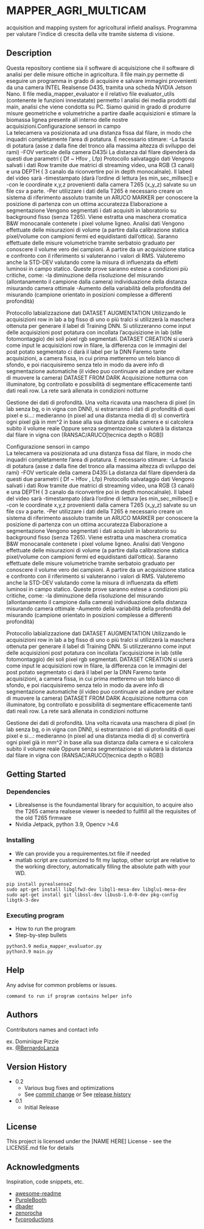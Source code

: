 

# MAPPER_AGRI_MULTICAM

acquisition and mapping system for agricoltural infield analisys.
Programma per valutare l'indice di crescita della vite tramite sistema di visione.

## Description

Questa repository contiene sia il software di acquisizione che il software di analisi per delle misure ottiche in agricoltura. 
Il file main.py permette di eseguire un programma in grado di acquisire e salvare immagini provenienti da una camera INTEL Realsense D435, tramita una scheda NVIDIA Jetson Nano.
Il file media_mapper_evaluator e il relativo file evaluator_utils (contenente le funzioni innestatate) permetto l analisi dei media prodotti dal main, analisi che viene condotta su PC. Siamo quinid in grado di produrre misure geometriche e volumetriche a partire daalle acquisizioni e stimare la biomassa lignea presente all interno delle nostre acquisizioni.Configurazione sensori in campo  
La telecamera va posizionata ad una distanza fissa dal filare, in modo che inquadri completamente l’area di potatura. È necessario stimare:
-La fascia di potatura (asse z dalla fine del tronco alla massima altezza di sviluppo dei rami)
-FOV verticale della camera D435i 
La distanza dal filare dipenderà da questi due parametri ( Df ~ Hfov , Lfp)
Protocollo salvataggio dati
Vengono salvati i dati Row tramite due matrici di streaming video, una RGB (3 canali) e una DEPTH ( 3 canalo da riconvertire poi in depth monocalnale). Il labed del video sarà 
-timestampato (darà l’ordine di lettura [es min_sec_millsec]) e
-con le coordinate x,y,z provenienti dalla camera T265 (x_y_z) salvate su un file csv a parte.
-Per utilizzare i dati della T265 è necessario creare un sistema di riferimento assoluto tramite un ARUCO MARKER per conoscere la posizione di partenza con un ottima accuratezza
Elaborazione a segmentazione
Vengono segmentati i dati acquisiti in laboratorio su background fisso (senza T265).
Viene estratta una maschera cromatica B&W monocanale contenete i pixel volume ligneo.
Analisi dati
Vengono effettuate delle misurazioni di volume (a partire dalla calibrazione statica pixel/volume con campioni fermi ed equidistanti dall’ottica). Saranno effettuate delle misure volumetriche tramite serbatoio graduato per conoscere il volume vero dei campioni. A partire da un acquisizione statica e confronto con il riferimento si valuteranno i valori di RMS. Valuteremo anche la STD-DEV valutando come la misura di influenzata da effetti luminosi in campo statico. 
Queste prove saranno estese a condizioni più critiche, come:
-la diminuzione della risoluzione del misurando (allontanamento il campione dalla camera) individuazione della distanza misurando camera ottimale
-Aumento della variabilità della profondità del misurando (campione orientato in posizioni complesse a differenti profondità)

Protocollo labializzazione dati
DATASET AUGMENTATION
Utilizzando le acquisizioni row in lab a bg fisso di uno o più tralci si utilizzerà la maschera ottenuta per generare il label di Training DNN. Si utilizzeranno come input delle acquisizioni post potatura con incollata l’acquisizione in lab (stile fotomontaggio) dei soli pixel rgb segmentati.
DATASET CREATION 
si userà come input le acquisizioni row in filare, la differenza con le immagini del post potato segmentato ci darà il label per la DNN
Faremo tante acquisizioni, a camera fissa, in cui prima metteremo un telo bianco di sfondo, e poi riacquisiremo senza telo in modo da avere info di segmentazione automatiche (il video puo continuare ad andare per evitare di muovere la camera)
DATASET FROM DARK
Acquisizione notturna con illuminatore, bg controllato e possibilità di segmentare efficacemente tanti dati reali row. La rete sarà allenata in condizioni notturne 

Gestione dei dati di profondità.
Una volta ricavata una maschera di pixel (in lab senza bg, o in vigna con DNN), si estrarranno i dati di profondità di quei pixel e si…:
medieranno (n pixel ad una distanza media di d)
si convertirà ogni pixel già in mm^2 in base alla sua distanza dalla camera e si calcolera subito il volume reale 
 Oppure senza segmentazione si valuterà la distanza dal filare in vigna con (RANSAC/ARUCO[tecnica depth o RGB])


Configurazione sensori in campo  
La telecamera va posizionata ad una distanza fissa dal filare, in modo che inquadri completamente l’area di potatura. È necessario stimare:
-La fascia di potatura (asse z dalla fine del tronco alla massima altezza di sviluppo dei rami)
-FOV verticale della camera D435i 
La distanza dal filare dipenderà da questi due parametri ( Df ~ Hfov , Lfp)
Protocollo salvataggio dati
Vengono salvati i dati Row tramite due matrici di streaming video, una RGB (3 canali) e una DEPTH ( 3 canalo da riconvertire poi in depth monocalnale). Il labed del video sarà 
-timestampato (darà l’ordine di lettura [es min_sec_millsec]) e
-con le coordinate x,y,z provenienti dalla camera T265 (x_y_z) salvate su un file csv a parte.
-Per utilizzare i dati della T265 è necessario creare un sistema di riferimento assoluto tramite un ARUCO MARKER per conoscere la posizione di partenza con un ottima accuratezza
Elaborazione a segmentazione
Vengono segmentati i dati acquisiti in laboratorio su background fisso (senza T265).
Viene estratta una maschera cromatica B&W monocanale contenete i pixel volume ligneo.
Analisi dati
Vengono effettuate delle misurazioni di volume (a partire dalla calibrazione statica pixel/volume con campioni fermi ed equidistanti dall’ottica). Saranno effettuate delle misure volumetriche tramite serbatoio graduato per conoscere il volume vero dei campioni. A partire da un acquisizione statica e confronto con il riferimento si valuteranno i valori di RMS. Valuteremo anche la STD-DEV valutando come la misura di influenzata da effetti luminosi in campo statico. 
Queste prove saranno estese a condizioni più critiche, come:
-la diminuzione della risoluzione del misurando (allontanamento il campione dalla camera) individuazione della distanza misurando camera ottimale
-Aumento della variabilità della profondità del misurando (campione orientato in posizioni complesse a differenti profondità)

Protocollo labializzazione dati
DATASET AUGMENTATION
Utilizzando le acquisizioni row in lab a bg fisso di uno o più tralci si utilizzerà la maschera ottenuta per generare il label di Training DNN. Si utilizzeranno come input delle acquisizioni post potatura con incollata l’acquisizione in lab (stile fotomontaggio) dei soli pixel rgb segmentati.
DATASET CREATION 
si userà come input le acquisizioni row in filare, la differenza con le immagini del post potato segmentato ci darà il label per la DNN
Faremo tante acquisizioni, a camera fissa, in cui prima metteremo un telo bianco di sfondo, e poi riacquisiremo senza telo in modo da avere info di segmentazione automatiche (il video puo continuare ad andare per evitare di muovere la camera)
DATASET FROM DARK
Acquisizione notturna con illuminatore, bg controllato e possibilità di segmentare efficacemente tanti dati reali row. La rete sarà allenata in condizioni notturne 

Gestione dei dati di profondità.
Una volta ricavata una maschera di pixel (in lab senza bg, o in vigna con DNN), si estrarranno i dati di profondità di quei pixel e si…:
medieranno (n pixel ad una distanza media di d)
si convertirà ogni pixel già in mm^2 in base alla sua distanza dalla camera e si calcolera subito il volume reale 
 Oppure senza segmentazione si valuterà la distanza dal filare in vigna con (RANSAC/ARUCO[tecnica depth o RGB])


## Getting Started

### Dependencies

* Librealsense is the foundamental library for acquisition, to acquire also the T265 camera realsese viewer is needed to fullfill all the requisites of the old T265 firmware
* Nvidia Jetpack, python 3.9, Opencv >4.6

### Installing

* We can provide you a requirementes.txt file if needed
* matlab script are customized to fit my laptop, other script are relative to the working directory, automatically filling the absolute path with your WD.

```
pip install pyrealsense2
sudo apt-get install libglfw3-dev libgl1-mesa-dev libglu1-mesa-dev
sudo apt-get install git libssl-dev libusb-1.0-0-dev pkg-config libgtk-3-dev
```

### Executing program

* How to run the program
* Step-by-step bullets
```
python3.9 media_mapper_evaluator.py
python3.9 main.py
```

## Help

Any advise for common problems or issues.
```
command to run if program contains helper info
```

## Authors

Contributors names and contact info

ex. Dominique Pizzie  
ex. [@BernardoLanza]([https://www.linkedin.com/in/bernardo-lanza-554064163/])

## Version History

* 0.2
    * Various bug fixes and optimizations
    * See [commit change]() or See [release history]()
* 0.1
    * Initial Release

## License

This project is licensed under the [NAME HERE] License - see the LICENSE.md file for details

## Acknowledgments

Inspiration, code snippets, etc.
* [awesome-readme](https://github.com/matiassingers/awesome-readme)
* [PurpleBooth](https://gist.github.com/PurpleBooth/109311bb0361f32d87a2)
* [dbader](https://github.com/dbader/readme-template)
* [zenorocha](https://gist.github.com/zenorocha/4526327)
* [fvcproductions](https://gist.github.com/fvcproductions/1bfc2d4aecb01a834b46)
